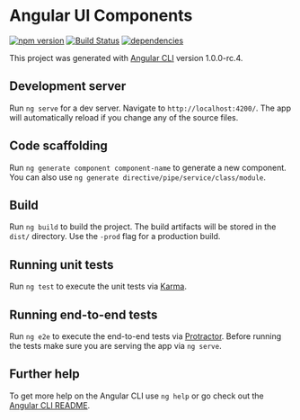# Angular UI Components
[![npm version](https://badge.fury.io/js/angular-ui-components.svg)](https://badge.fury.io/js/angular-ui-components)
[![Build Status](https://travis-ci.org/park-brian/angular-ui-components.svg?branch=master)](https://travis-ci.org/park-brian/angular-ui-components)
[![dependencies](https://david-dm.org/park-brian/angular-ui-components.svg)](https://david-dm.org/park-brian/angular-ui-components)

This project was generated with [Angular CLI](https://github.com/angular/angular-cli) version 1.0.0-rc.4.

## Development server

Run `ng serve` for a dev server. Navigate to `http://localhost:4200/`. The app will automatically reload if you change any of the source files.

## Code scaffolding

Run `ng generate component component-name` to generate a new component. You can also use `ng generate directive/pipe/service/class/module`.

## Build

Run `ng build` to build the project. The build artifacts will be stored in the `dist/` directory. Use the `-prod` flag for a production build.

## Running unit tests

Run `ng test` to execute the unit tests via [Karma](https://karma-runner.github.io).

## Running end-to-end tests

Run `ng e2e` to execute the end-to-end tests via [Protractor](http://www.protractortest.org/).
Before running the tests make sure you are serving the app via `ng serve`.

## Further help

To get more help on the Angular CLI use `ng help` or go check out the [Angular CLI README](https://github.com/angular/angular-cli/blob/master/README.md).
